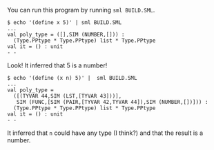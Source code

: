 You can run this program by running `sml BUILD.SML`.

```ShellSession
$ echo '(define x 5)' | sml BUILD.SML
...
val poly_type = ([],SIM (NUMBER,[])) :
  (Type.PPtype * Type.PPtype) list * Type.PPtype
val it = () : unit
- - 
```

Look! It inferred that 5 is a number!

```ShellSession
$ echo '(define (x n) 5)' |  sml BUILD.SML
...
val poly_type =
  ([(TYVAR 44,SIM (LST,[TYVAR 43]))],
   SIM (FUNC,[SIM (PAIR,[TYVAR 42,TYVAR 44]),SIM (NUMBER,[])])) :
  (Type.PPtype * Type.PPtype) list * Type.PPtype
val it = () : unit
- - 
```

It inferred that `n` could have any type (I think?) and that the
result is a number.
